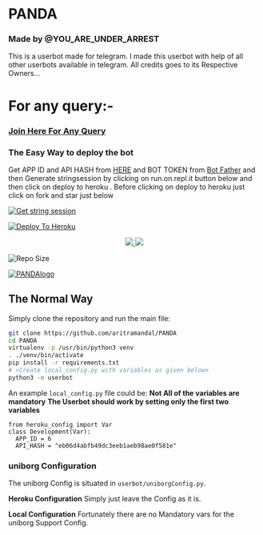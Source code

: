 # PANDA
### Made by @YOU_ARE_UNDER_ARREST

This is a userbot made for telegram. I made this userbot with help of all other userbots available in telegram. All credits goes to its Respective Owners...
# For any query:-
### [Join Here For Any Query](https://t.me/LEGEND_USERBOT_SUPPORT)

### The Easy Way to deploy the bot
Get APP ID and API HASH from [HERE](https://my.telegram.org) and BOT TOKEN from [Bot Father](https://t.me/botfather) and then Generate stringsession by clicking on run.on.repl.it button below and then click on deploy to heroku . Before clicking on deploy to heroku just click on fork and star just below


[![Get string session](https://repl.it/badge/github/suhaash02/Eliza)](https://repl.it/@SuhaashL/generatestring#main.py)


[![Deploy To Heroku](https://www.herokucdn.com/deploy/button.svg)](https://heroku.com/deploy?template=https://github.com/aritramandal/PANDA/tree/master)


<p align="center">
  <a href="https://github.com/suhaash02/Eliza/fork">
    <img src="https://img.shields.io/github/forks/aritramandal/PANDA?label=Fork&style=social">
    
  </a>
  <a href="https://github.com/aritramandal/PANDA">
    <img src="https://img.shields.io/github/stars/aritramandal/PANDA?style=social">
  </a>
</p>

 ![Repo Size](https://img.shields.io/github/repo-size/aritramandal/PANDA)



[![PANDAlogo](https://telegra.ph/file/ced30b3600c5a4e6b2d8a.jpg)](https://heroku.com/deploy?template=https://github.com/aritramandal/PANDA)

## The Normal Way
Simply clone the repository and run the main file:
```sh
git clone https://github.com/aritramandal/PANDA
cd PANDA
virtualenv -p /usr/bin/python3 venv
. ./venv/bin/activate
pip install -r requirements.txt
# <Create local_config.py with variables as given below>
python3 -m userbot
```
An example `local_config.py` file could be:
**Not All of the variables are mandatory**
__The Userbot should work by setting only the first two variables__
```python3
from heroku_config import Var
class Development(Var):
  APP_ID = 6
  API_HASH = "eb06d4abfb49dc3eeb1aeb98ae0f581e"
```
### uniborg Configuration

The uniborg Config is situated in `userbot/uniborgConfig.py`.

**Heroku Configuration**
Simply just leave the Config as it is.

**Local Configuration**
Fortunately there are no Mandatory vars for the uniborg Support Config.

